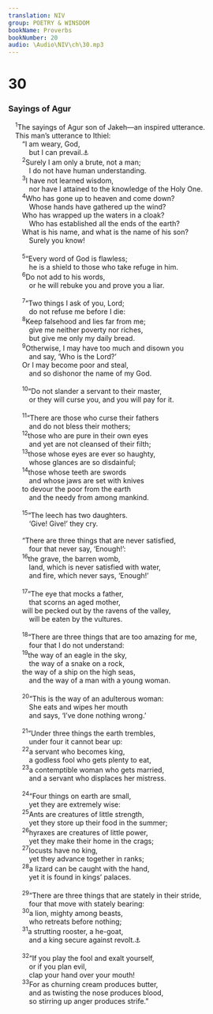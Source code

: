 ```yaml
---
translation: NIV
group: POETRY & WINSDOM
bookName: Proverbs 
bookNumber: 20
audio: \Audio\NIV\ch\30.mp3
---
```


<div class="title"><h1>30</h1><h3>Sayings of Agur </h3></div>
<span class="verse ch_30_1"> <sup>1</sup>The sayings of Agur son of Jakeh—an inspired utterance. <br/> This man’s utterance to Ithiel: <br/>  “I am weary, God, <br/>   but I can prevail.<a data-toggle="tooltip" data-placement="bottom" title="With a different word division of the Hebrew; Masoretic Text utterance to Ithiel,  / to Ithiel and Ukal:">⚓</a><br/></span>
<span class="verse ch_30_2">  <sup>2</sup>Surely I am only a brute, not a man; <br/>   I do not have human understanding. <br/></span>
<span class="verse ch_30_3">  <sup>3</sup>I have not learned wisdom, <br/>   nor have I attained to the knowledge of the Holy One. <br/></span>
<span class="verse ch_30_4">  <sup>4</sup>Who has gone up to heaven and come down? <br/>   Whose hands have gathered up the wind? <br/>  Who has wrapped up the waters in a cloak? <br/>   Who has established all the ends of the earth? <br/>  What is his name, and what is the name of his son? <br/>   Surely you know! <br/><br/></span>
<span class="verse ch_30_5">  <sup>5</sup>“Every word of God is flawless; <br/>   he is a shield to those who take refuge in him. <br/></span>
<span class="verse ch_30_6">  <sup>6</sup>Do not add to his words, <br/>   or he will rebuke you and prove you a liar. <br/><br/></span>
<span class="verse ch_30_7">  <sup>7</sup>“Two things I ask of you, Lord; <br/>   do not refuse me before I die: <br/></span>
<span class="verse ch_30_8">  <sup>8</sup>Keep falsehood and lies far from me; <br/>   give me neither poverty nor riches, <br/>   but give me only my daily bread. <br/></span>
<span class="verse ch_30_9">  <sup>9</sup>Otherwise, I may have too much and disown you <br/>   and say, ‘Who is the Lord?’ <br/>  Or I may become poor and steal, <br/>   and so dishonor the name of my God. <br/><br/></span>
<span class="verse ch_30_10">  <sup>10</sup>“Do not slander a servant to their master, <br/>   or they will curse you, and you will pay for it. <br/><br/></span>
<span class="verse ch_30_11">  <sup>11</sup>“There are those who curse their fathers <br/>   and do not bless their mothers; <br/></span>
<span class="verse ch_30_12">  <sup>12</sup>those who are pure in their own eyes <br/>   and yet are not cleansed of their filth; <br/></span>
<span class="verse ch_30_13">  <sup>13</sup>those whose eyes are ever so haughty, <br/>   whose glances are so disdainful; <br/></span>
<span class="verse ch_30_14">  <sup>14</sup>those whose teeth are swords <br/>   and whose jaws are set with knives <br/>  to devour the poor from the earth <br/>   and the needy from among mankind. <br/><br/></span>
<span class="verse ch_30_15">  <sup>15</sup>“The leech has two daughters. <br/>   ‘Give! Give!’ they cry. <br/><br/>  “There are three things that are never satisfied, <br/>   four that never say, ‘Enough!’: <br/></span>
<span class="verse ch_30_16">  <sup>16</sup>the grave, the barren womb, <br/>   land, which is never satisfied with water, <br/>   and fire, which never says, ‘Enough!’ <br/><br/></span>
<span class="verse ch_30_17">  <sup>17</sup>“The eye that mocks a father, <br/>   that scorns an aged mother, <br/>  will be pecked out by the ravens of the valley, <br/>   will be eaten by the vultures. <br/><br/></span>
<span class="verse ch_30_18">  <sup>18</sup>“There are three things that are too amazing for me, <br/>   four that I do not understand: <br/></span>
<span class="verse ch_30_19">  <sup>19</sup>the way of an eagle in the sky, <br/>   the way of a snake on a rock, <br/>  the way of a ship on the high seas, <br/>   and the way of a man with a young woman. <br/><br/></span>
<span class="verse ch_30_20">  <sup>20</sup>“This is the way of an adulterous woman: <br/>   She eats and wipes her mouth <br/>   and says, ‘I’ve done nothing wrong.’ <br/><br/></span>
<span class="verse ch_30_21">  <sup>21</sup>“Under three things the earth trembles, <br/>   under four it cannot bear up: <br/></span>
<span class="verse ch_30_22">  <sup>22</sup>a servant who becomes king, <br/>   a godless fool who gets plenty to eat, <br/></span>
<span class="verse ch_30_23">  <sup>23</sup>a contemptible woman who gets married, <br/>   and a servant who displaces her mistress. <br/><br/></span>
<span class="verse ch_30_24">  <sup>24</sup>“Four things on earth are small, <br/>   yet they are extremely wise: <br/></span>
<span class="verse ch_30_25">  <sup>25</sup>Ants are creatures of little strength, <br/>   yet they store up their food in the summer; <br/></span>
<span class="verse ch_30_26">  <sup>26</sup>hyraxes are creatures of little power, <br/>   yet they make their home in the crags; <br/></span>
<span class="verse ch_30_27">  <sup>27</sup>locusts have no king, <br/>   yet they advance together in ranks; <br/></span>
<span class="verse ch_30_28">  <sup>28</sup>a lizard can be caught with the hand, <br/>   yet it is found in kings’ palaces. <br/><br/></span>
<span class="verse ch_30_29">  <sup>29</sup>“There are three things that are stately in their stride, <br/>   four that move with stately bearing: <br/></span>
<span class="verse ch_30_30">  <sup>30</sup>a lion, mighty among beasts, <br/>   who retreats before nothing; <br/></span>
<span class="verse ch_30_31">  <sup>31</sup>a strutting rooster, a he-goat, <br/>   and a king secure against revolt.<a data-toggle="tooltip" data-placement="bottom" title="The meaning of the Hebrew for this phrase is uncertain.">⚓</a><br/><br/></span>
<span class="verse ch_30_32">  <sup>32</sup>“If you play the fool and exalt yourself, <br/>   or if you plan evil, <br/>   clap your hand over your mouth! <br/></span>
<span class="verse ch_30_33">  <sup>33</sup>For as churning cream produces butter, <br/>   and as twisting the nose produces blood, <br/>   so stirring up anger produces strife.” <br/></span>
